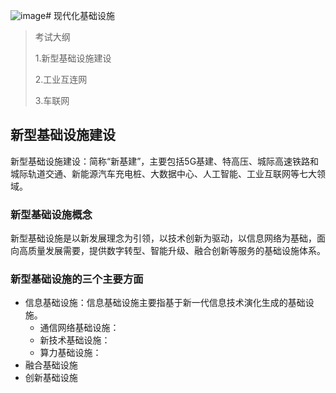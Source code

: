 ![image](https://github.com/wangyufengx/ruankao/assets/30011407/b3b53cde-8afe-4d56-9356-0e357c04c256)# 现代化基础设施

> 考试大纲
>
> 1.新型基础设施建设
>
> 2.工业互连网
>
> 3.车联网

## 新型基础设施建设

新型基础设施建设：简称“新基建”，主要包括5G基建、特高压、城际高速铁路和城际轨道交通、新能源汽车充电桩、大数据中心、人工智能、工业互联网等七大领域。

### 新型基础设施概念

新型基础设施是以新发展理念为引领，以技术创新为驱动，以信息网络为基础，面向高质量发展需要，提供数字转型、智能升级、融合创新等服务的基础设施体系。

### 新型基础设施的三个主要方面

- 信息基础设施：信息基础设施主要指基于新一代信息技术演化生成的基础设施。
  - 通信网络基础设施：
  - 新技术基础设施：
  - 算力基础设施：
- 融合基础设施
- 创新基础设施
